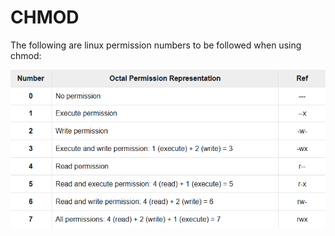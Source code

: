 # CHMOD
The following are linux permission numbers to be followed when using chmod:
<p align="center">
  <img src="./Images/chmodpermissions.png" title="Chmod">
</p> 